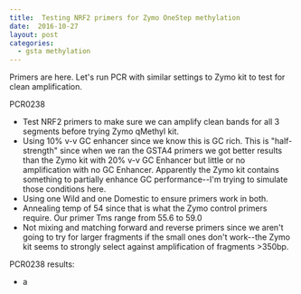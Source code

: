```yaml
---
title:  Testing NRF2 primers for Zymo OneStep methylation
date:  2016-10-27
layout: post
categories:
  - gsta methylation
---
```

Primers are here. Let's run PCR with similar settings to Zymo kit to test for clean amplification.

PCR0238
  * Test NRF2 primers to make sure we can amplify clean bands for all 3 segments before trying Zymo qMethyl kit.
  * Using 10% v-v GC enhancer since we know this is GC rich. This is "half-strength" since when we ran the GSTA4 primers we got better results than the Zymo kit with 20% v-v GC Enhancer but little or no amplification with no GC Enhancer. Apparently the Zymo kit contains something to partially enhance GC performance--I'm trying to simulate those conditions here.
  * Using one Wild and one Domestic to ensure primers work in both.
  * Annealing temp of 54 since that is what the Zymo control primers require. Our primer Tms range from 55.6 to 59.0
  * Not mixing and matching forward and reverse primers since we aren't going to try for larger fragments if the small ones don't work--the Zymo kit seems to strongly select against amplification of fragments \>350bp.

PCR0238 results:
  * a
